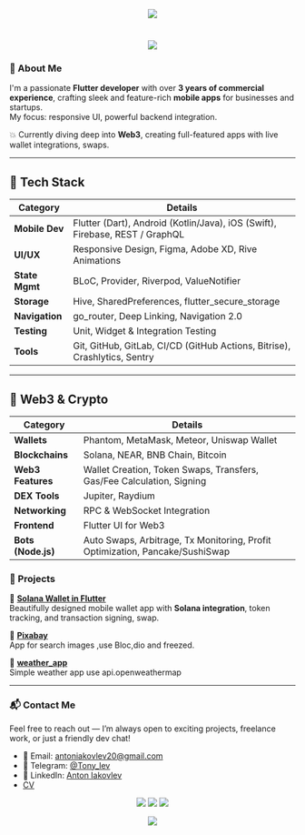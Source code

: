<p align="center">
  <img src="https://capsule-render.vercel.app/api?type=waving&height=80&color=gradient&customColorList=2,4&animation=fadeIn&section=header"/>
</p>

<h1 align="center">
  <img src="https://readme-typing-svg.herokuapp.com/?color=ffcc00&size=30&center=true&vCenter=true&width=1000&lines=Hey+there!+I'm+Anton+Yakovlev;Flutter+%26+Web3+Developer;Turning+ideas+into+apps" />
</h1>

### 🌟 About Me

I'm a passionate **Flutter developer** with over **3 years of commercial experience**, crafting sleek and feature-rich **mobile apps** for businesses and startups.  
My focus: responsive UI, powerful backend integration.

💥 Currently diving deep into **Web3**, creating full-featured apps with live wallet integrations, swaps.

---

## 🚀 Tech Stack

| **Category**       | **Details**                                                                 |
|--------------------|------------------------------------------------------------------------------|
| **Mobile Dev**     | Flutter (Dart), Android (Kotlin/Java), iOS (Swift), Firebase, REST / GraphQL |
| **UI/UX**          | Responsive Design, Figma, Adobe XD, Rive Animations                         |
| **State Mgmt**     | BLoC, Provider, Riverpod, ValueNotifier                                     |
| **Storage**        | Hive, SharedPreferences, flutter_secure_storage                             |
| **Navigation**     | go_router, Deep Linking, Navigation 2.0                                     |
| **Testing**        | Unit, Widget & Integration Testing                                          |
| **Tools**          | Git, GitHub, GitLab, CI/CD (GitHub Actions, Bitrise), Crashlytics, Sentry    |

---

## 💎 Web3 & Crypto

| **Category**       | **Details**                                                                 |
|--------------------|------------------------------------------------------------------------------|
| **Wallets**        | Phantom, MetaMask, Meteor, Uniswap Wallet                                   |
| **Blockchains**    | Solana, NEAR, BNB Chain, Bitcoin                                            |
| **Web3 Features**  | Wallet Creation, Token Swaps, Transfers, Gas/Fee Calculation, Signing       |
| **DEX Tools**      | Jupiter, Raydium                                                            |
| **Networking**     | RPC & WebSocket Integration                                                 |
| **Frontend**       | Flutter UI for Web3                                                         |
| **Bots (Node.js)** | Auto Swaps, Arbitrage, Tx Monitoring, Profit Optimization, Pancake/SushiSwap|


### 🚧 Projects

👛 [**Solana Wallet in Flutter**](https://github.com/Antonyakov/solana_wallet_web3-master)  
Beautifully designed mobile wallet app with **Solana integration**, token tracking, and transaction signing, swap.

🤖 [**Pixabay**](https://github.com/Antonyakov/pixabay)  
App for search images ,use Bloc,dio and freezed.

🧩 [**weather_app**](https://github.com/Antonyakov/weather_app)  
Simple  weather app use api.openweathermap


---

### 📬 Contact Me

Feel free to reach out — I’m always open to exciting projects, freelance work, or just a friendly dev chat!

- 💌 Email: [antoniakovlev20@gmail.com](mailto:antoniakovlev20@gmail.com)
- 💬 Telegram: [@Tony_lev](https://t.me/Tony_lev)
- 💼 LinkedIn: [Anton Iakovlev](https://www.linkedin.com/in/anton-iakovlev-838045322/)
- [CV](https://github.com/Antonyakov/Antonyakov/blob/main/Anton%20Iakovlev%20flutter.pdf)

<p align="center">
  <a href="mailto:antoniakovlev20@gmail.com"><img src="https://img.shields.io/badge/email-ff61f6?style=for-the-badge&logo=gmail&logoColor=white"/></a>
  <a href="https://t.me/Tony_lev"><img src="https://img.shields.io/badge/Telegram-26A5E4?style=for-the-badge&logo=telegram&logoColor=white" /></a>
  <a href="https://www.linkedin.com/in/anton-iakovlev-838045322/"><img src="https://img.shields.io/badge/LinkedIn-0077B5?style=for-the-badge&logo=linkedin&logoColor=white"/></a>
</p>


<p align="center">
  <img src="https://capsule-render.vercel.app/api?type=waving&height=120&color=gradient&customColorList=11,17,18&animation=fadeIn&section=footer" />
</p>


